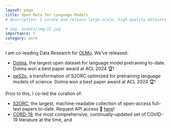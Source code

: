 ```yaml
---
layout: page
title: Open Data for Language Models
# description: I curate and release large-scale, high-quality datasets and corpora to support open and accessible AI research.

# img: assets/img/12.jpg
importance: 1
category: work
---
```


<!-- I curate and release large-scale, high-quality datasets and corpora to support open science in AI research. -->

I am co-leading Data Research for [OLMo](https://allenai.org/olmo). We've released:
* [Dolma](https://huggingface.co/datasets/allenai/dolma), the largest open dataset for language model pretraining to-date. Dolma won a best paper award at ACL 2024 🏆!
* [peS2o](https://huggingface.co/datasets/allenai/peS2o), a transformation of S2ORC optimized for pretraining language models of science. Dolma won a best paper award at ACL 2024 🏆!

Prior to this, I co-led the curation of:
* [S2ORC](https://aclanthology.org/2020.acl-main.447), the largest, machine-readable collection of open-access full-text papers to-date. Request API access 🔑 [here](https://www.semanticscholar.org/product/api)!
* [CORD-19](https://aclanthology.org/2020.nlpcovid19-acl.1/), the most comprehensive, continually-updated set of COVID-19 literature at the time, and


<!-- In 2024, I'll be working on large-scale, multimodal datasets! -->